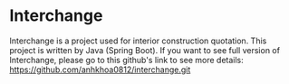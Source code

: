 # Interchange
Interchange is a project used for interior construction quotation. This project is written by Java (Spring Boot).
If you want to see full version of Interchange, please go to this github's link to see more details: https://github.com/anhkhoa0812/interchange.git
